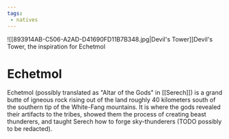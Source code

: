 ```yaml
---
tags:
 - natives
---
```

![[893914AB-C506-A2AD-D41690FD11B7B348.jpg|Devil's Tower]]Devil's Tower, the inspiration for Echetmol

# Echetmol

Echetmol (possibly translated as "Altar of the Gods" in [[Serech]]) is a grand butte of igneous rock rising out of the land roughly 40 kilometers south of the southern tip of the White-Fang mountains. It is where the gods revealed their artifacts to the tribes, showed them the process of creating beast thunderers, and taught Serech how to forge sky-thunderers (TODO possibly to be redacted). 